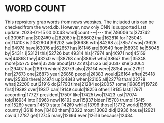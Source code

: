 # WORD COUNT
This repository grab words from news websites. The included urls can be checked from the word.db.
However, now only CNN is supported
Last update: 2023-01-15 00:00:43
word|count
---|---
the|746006
to|373742
of|309611
and|302499
a|282089
in|268602
that|162810
for|125043
on|114108
is|108290
it|99202
said|86636
with|84268
as|78577
was|73626
he|64978
have|63076
at|62657
has|61146
are|60540
from|58930
be|55045
by|54314
i|53121
this|52726
but|49314
his|47974
an|46971
not|45159
we|44898
they|43240
will|38798
cnn|38659
who|38647
their|35348
more|35275
been|33289
about|31722
its|31525
us|30317
she|30064
or|29407
had|28975
which|28759
also|28164
were|28154
you|27921
her|27673
one|26878
year|26858
people|26383
would|26164
after|25418
new|25308
there|24974
up|24843
when|23105
all|22778
than|22728
what|22200
out|21916
do|21793
time|21284
so|20057
some|19885
if|19726
first|19392
over|19317
can|19149
could|18256
other|18135
last|17971
according|17727
president|17507
like|17425
two|17423
just|17074
told|16984
into|16968
now|16192
our|15837
biden|15703
trump|15415
no|15260
years|14519
state|14269
while|13796
those|13772
world|13698
country|13618
how|13460
them|13322
most|13082
did|12936
house|12921
covid|12787
get|12745
many|12694
even|12616
because|12434
